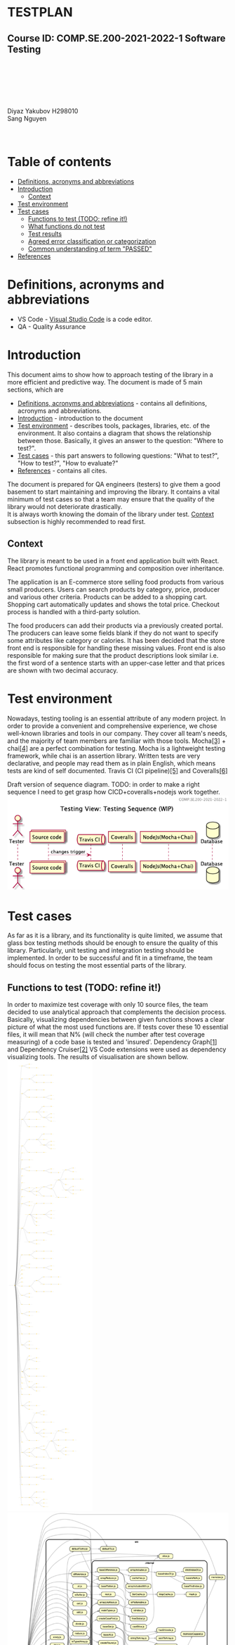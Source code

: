 \
\
\
\
\
\
\
\
\
<br>
# TESTPLAN <!-- omit in toc -->
## Course ID: COMP.SE.200-2021-2022-1 Software Testing
\
\
\
\
\
\
Diyaz Yakubov H298010
\
Sang Nguyen
\
\
<br>

<div style="page-break-after: always;"></div>

# Table of contents <!-- omit in toc -->
- [Definitions, acronyms and abbreviations](#definitions-acronyms-and-abbreviations)
- [Introduction](#introduction)
  - [Context](#context)
- [Test environment](#test-environment)
- [Test cases](#test-cases)
  - [Functions to test (TODO: refine it!)](#functions-to-test-todo-refine-it)
  - [What functions do not test](#what-functions-do-not-test)
  - [Test results](#test-results)
  - [Agreed error classification or categorization](#agreed-error-classification-or-categorization)
  - [Common understanding of term "PASSED"](#common-understanding-of-term-passed)
- [References](#references)

# Definitions, acronyms and abbreviations
<!-- List of any definitions, acronyms and abbreviations used in the document. -->
* VS Code - [Visual Studio Code](https://code.visualstudio.com/) is a code editor.
* QA - Quality Assurance

# Introduction
<!-- Short introduction to the contents of the document. 
What is in the document?
What is the purpose of the document? -->
This document aims to show how to approach testing of the library in a more efficient and predictive way. The document is made of 5 main sections, which are 
- [Definitions, acronyms and abbreviations](#definitions-acronyms-and-abbreviations) - contains all definitions, acronyms and abbreviations.
- [Introduction](#introduction) - introduction to the document
- [Test environment](#test-environment) - describes tools, packages, libraries, etc. of the environment. It also contains a diagram that shows the relationship between those. Basically, it gives an answer to the question: "Where to test?".
- [Test cases](#test-cases) - this part answers to following questions: "What to test?", "How to test?", "How to evaluate?"
- [References](#references) - contains all cites. 
   
The document is prepared for QA engineers (testers) to give them a good basement to start maintaining and improving the library. It contains a vital minimum of test cases so that a team may ensure that the quality of the library would not deteriorate drastically.  
It is always worth knowing the domain of the library under test. [Context](#context) subsection is highly recommended to read first. 
## Context
The library is meant to be used in a front end application built with React. React promotes functional programming and composition over inheritance.

The application is an E-commerce store selling food products from various small producers. Users can search products by category, price, producer and various other criteria. Products can be added to a shopping cart. Shopping cart automatically updates and shows the total price. Checkout process is handled with a third-party solution.

The food producers can add their products via a previously created portal. The producers can leave some fields blank if they do not want to specify some attributes like category or calories. It has been decided that the store front end is responsible for handling these missing values. Front end is also responsible for making sure that the product descriptions look similar i.e. the first word of a sentence starts with an upper-case letter and that prices are shown with two decimal accuracy.

# Test environment
<!-- Description of the chosen tools, packages, libraries, etc. including possible links to web sources (tutorials, homepages, etc). 
Why these tools were chosen? 
A (UML) diagram of your test setup. The diagram can be an activity or sequence diagram, which ever feels more natural. The diagram can be high-level (abstract), but it should illustrate how your test setup should work and how the chosen tools should interact with each other. -->
Nowadays, testing tooling is an essential attribute of any modern project. In order to provide a convenient and comprehensive experience, we chose well-known libraries and tools in our company. They cover all team's needs, and the majority of team members are familiar with those tools.
Mocha[[3]](#references) + chai[[4]](#references) are a perfect combination for testing. Mocha is a lightweight testing framework, while chai is an assertion library. Written tests are very declarative, and people may read them as in plain English, which means tests are kind of self documented. 
Travis CI (CI pipeline)[[5]](#references) and Coveralls[[6]](#references)  

Draft version of sequence diagram. TODO: in order to make a right sequence I need to get grasp how CICD+coveralls+nodejs work together.
![](../out/docs/testing_sequence/Testing%20Sequence%20(WIP).png)



# Test cases
<!-- What kind of tests are to be performed (unit, integration, ...) ? 
What parts of the library are to be tested and what aren't? 
Are any functions or components excluded from testing? Why?
How the test results will be documented?
If bugs or issues are found, how are they classified or categorized?
When the tests are considered "passed"? -->
As far as it is a library, and its functionality is quite limited, we assume that glass box testing methods should be enough to ensure the quality of this library. Particularly, unit testing and integration testing should be implemented. In order to be successful and fit in a timeframe, the team should focus on testing the most essential parts of the library.
## Functions to test (TODO: refine it!)
In order to maximize test coverage with only 10 source files, the team decided to use analytical approach that complements the decision process. Basically, visualizing dependencies between given functions shows a clear picture of what the most used functions are. If tests cover these 10 essential files, it will mean that N% (will check the number after test coverage measuring) of a code base is tested and 'insured'. Dependency Graph[[1]](#references) and Dependency Cruiser[[2]](#references) VS Code extensions were used as dependency visualizing tools. The results of visualisation are shown bellow. 
![Dependency Graph View](../.dependencygraph/dependencygraph.UmaUIE3u.svg)  
![Dependency Cruiser View](Screenshot%202021-10-03%20at%2019.03.19.png)
Based on given graphs, the team found out that next functions are met criteria:
- countBy
- ~~difference~~
- ~~get (??? not sure)~~
- ~~keys~~
- reduce
- drop*
- isArrayLikeObject*
- chunk
- toInteger
- isEmpty
- isSymbol
- isArrayLike
- isArgument

`*` - shows that a function and all its dependencies are fully testable, it doesn't have deps from `.internal`  

## What functions do not test 
Other functions are excluded from test cases because there are not enough resources to test all cases. Probably, they might be covered during evolving of the library. Moreover, the code under `.internal` folder is fully exempted from the testing because it is out of the team's duties (`.internal` is owned by LimPoPo team).  

## Test results
TODO: probably after investigating Travis CI (CI pipeline) and Coveralls

## Agreed error classification or categorization
TODO: elaborate this part 

## Common understanding of term "PASSED"
TODO: elaborate this part, maybe refer to DoD


# References
<!-- List of any and all references used in the document. -->
  [1] https://marketplace.visualstudio.com/items?itemName=sz-p.dependencygraph  
  [2] https://github.com/juanallo/vscode-dependency-cruiser  
  [3] https://mochajs.org/  
  [4] https://www.chaijs.com/  
  [5] https://www.travis-ci.com/  
  [6] https://coveralls.io/  


  